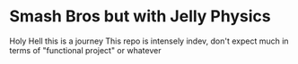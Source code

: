 # Smash Bros but with Jelly Physics

Holy Hell this is a journey
This repo is intensely indev, don't expect much in terms of "functional project" or whatever
